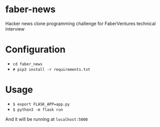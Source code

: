 # faber-news

Hacker news clone programming challenge for FaberVentures technical interview

# Configuration
* `cd faber_news`
* `# pip3 install -r requirements.txt`

# Usage
* `$ export FLASK_APP=app.py`
* `$ python3 -m flask run`

And it will be running at `localhost:5000`
